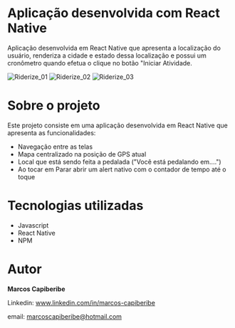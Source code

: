 # Aplicação desenvolvida com React Native

Aplicação desenvolvida em React Native que apresenta a localização do usuário, renderiza a cidade e estado dessa localização e possui um cronômetro quando efetua o clique no botão "Iniciar Atividade.


![Riderize_01](https://user-images.githubusercontent.com/96851717/191362036-54e34c52-f111-478a-b018-4d945c1ed915.jpeg)
![Riderize_02](https://user-images.githubusercontent.com/96851717/191362194-d8433376-4004-4c29-be28-ddbc0ce4bed6.jpeg)
![Riderize_03](https://user-images.githubusercontent.com/96851717/191362264-efb1764c-4b2d-4c5e-ba2e-bc1eb0dcbe8f.jpeg)




# Sobre o projeto

Este projeto consiste em uma aplicação desenvolvida em React Native que apresenta as funcionalidades:

* Navegação entre as telas
* Mapa centralizado na posição de GPS atual
* Local que está sendo feita a pedalada ("Você está pedalando em....")
* Ao tocar em Parar abrir um alert nativo com o contador de tempo até o toque


# Tecnologias utilizadas

* Javascript
* React Native
* NPM


# Autor
<b>Marcos Capiberibe</b>

Linkedin: www.linkedin.com/in/marcos-capiberibe

email: marcoscapiberibe@hotmail.com
